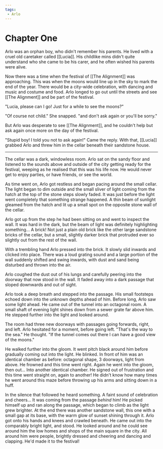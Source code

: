```yaml
---
tags:
 - Arlo
---
```



# Chapter One

Arlo was an orphan boy, who didn't remember his parents. He lived with a cruel old caretaker called [[Lucia]]. 
His childlike mins didn't quite understand who she came to be his carer, and he often wished his parents were alive. 

Now there was a time when the festival of [[The Alignment]] was approaching. This was when the moons would line up in the sky to mark the end of the year. There would be a city-wide celebration, with dancing and music and costume and food. Arlo longed to go out until the streets and see [[The Alignment]] and be part of the festival. 

"Lucia, please can I go! Just for a while to see the moons?"

"Of course not child." She snapped. "and don't ask again or you'll be sorry."

But Arlo was desperate to see [[The Alignment]], and he couldn't help but ask again once more on the day of the festival. 

"Stupid boy! I told you not to ask again!" Came the reply. With that, [[Lucia]] grabbed Arlo and threw him in the cellar beneath their sandstone house. 

---

The cellar was a dark, windowless room. Arlo sat on the sandy floor and listened to the sounds above and outside of the city getting ready for the festival, weeping as he realised that this was his life now. He would never get to enjoy parties, or have friends, or see the world.

As time went on, Arlo got restless and began pacing around the small cellar. The light began to dim outside and the small sliver of light coming from the hatch at the top of the stone steps slowly faded. It was just before the light went completely that something strange happened. A thin beam of sunlight gleamed from the hatch and lit up a small spot on the opposite stone wall of the cellar. 

Arlo got up from the step he had been sitting on and went to inspect the wall. It was hard in the dark, but the beam of light was definitely highlighting something... A brick! Not just a plain old brick like the other large sandstone bricks of the cellar, but a small, slightly darker brick that protruded ever so slightly out from the rest of the wall. 

With a trembling hand Arlo pressed into the brick. It slowly slid inwards and clicked into place. There was a loud grating sound and a large portion of the wall suddenly shifted and swing inwards, with dust and sand being disturbed and thrown into the air. 

Arlo coughed the dust out of his lungs and carefully peering into the doorway that now stood in the wall. It faded away into a dark passage that sloped downwards and out of sight. 

Arlo took a deep breath and stepped into the passage. His small footsteps echoed down into the unknown depths ahead of him.
Before long, Arlo saw some light ahead. He came out of the tunnel into an octagonal room. A small shaft of evening light shines down from a sewer grate far above him. He stepped further into the light and looked around. 

The room had three new doorways with passages going forwards, right, and left. 
Arlo hesitated for a moment, before going left.
"That's the way to the sea." He thought. "If the tunnel comes out there I can have a good view of the moons."

He walked further into the gloom. It went pitch black around him before gradually coming out into the light. He blinked. In front of him was an identical chamber as before: octagonal shape, 3 doorways, light from above. He frowned and this time went right. Again he went into the gloom, then out... Into another identical chamber. He signed out of frustration and this time went straight on, again to another!
He didn't know how many times he went around this maze before throwing up his arms and sitting down in a huff. 

In the silence that followed he heard something. A faint sound of celebration and cheers... It was coming from the passage *behind* him! He picked himself up and ran along the passage, which began to climb as the light grew brighter. At the end there was another sandstone wall, this one with a small gap at its base, with the warm glow of sunset shining through it. 
Arlo got onto his hands and knees and crawled beneath. He came out into the comparably bright light, and stood.
He looked around and he could see around him the low homes and shops of the main square in the city. All around him were people, brightly dressed and cheering and dancing and clapping. 
He'd made it to the festival!